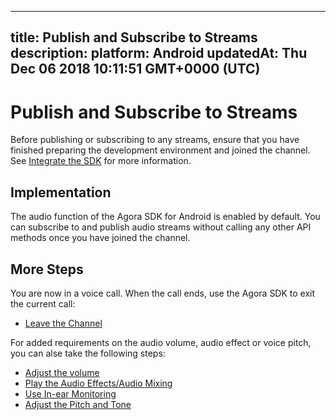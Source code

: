
---
title: Publish and Subscribe to Streams
description: 
platform: Android
updatedAt: Thu Dec 06 2018 10:11:51 GMT+0000 (UTC)
---
# Publish and Subscribe to Streams
Before publishing or subscribing to any streams, ensure that you have finished preparing the development environment and joined the channel. See [Integrate the SDK](../../en/Voice/android_audio.md) for more information.

## Implementation
The audio function of the Agora SDK for Android is enabled by default. You can subscribe to and publish audio streams without calling any other API methods once you have joined the channel.

## More Steps
You are now in a voice call. When the call ends, use the Agora SDK to exit the current call:
* [Leave the Channel](../../en/Voice/leave_android.md)

For added requirements on the audio volume, audio effect or voice pitch, you can alse take the following steps:
* [Adjust the volume](../../cn/Video/volume_android.md)
* [Play the Audio Effects/Audio Mixing](../../cn/Video/effect_mixing_android.md)
* [Use In-ear Monitoring](../../cn/Video/in-ear_android.md)
* [Adjust the Pitch and Tone](../../cn/Video/voice_effect_android.md)
